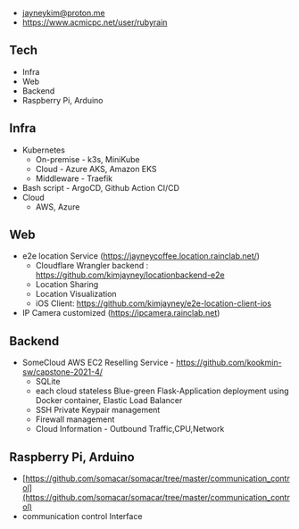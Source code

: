 - jayneykim@proton.me
- https://www.acmicpc.net/user/rubyrain
## Tech
- Infra
- Web
- Backend
- Raspberry Pi, Arduino

## Infra
- Kubernetes
  - On-premise - k3s, MiniKube
  - Cloud - Azure AKS, Amazon EKS
  - Middleware - Traefik
- Bash script - ArgoCD, Github Action CI/CD
- Cloud
  - AWS, Azure

## Web
 
- e2e location Service (https://jayneycoffee.location.rainclab.net/)
  - Cloudflare Wrangler backend : https://github.com/kimjayney/locationbackend-e2e
  - Location Sharing
  - Location Visualization
  - iOS Client: https://github.com/kimjayney/e2e-location-client-ios
- IP Camera customized (https://ipcamera.rainclab.net)
## Backend
- SomeCloud AWS EC2 Reselling Service - https://github.com/kookmin-sw/capstone-2021-4/
  - SQLite
  - each cloud stateless Blue-green Flask-Application deployment using Docker container, Elastic Load Balancer
  - SSH Private Keypair management
  - Firewall management
  - Cloud Information - Outbound Traffic,CPU,Network


## Raspberry Pi, Arduino
- [https://github.com/somacar/somacar/tree/master/communication_control](https://github.com/somacar/somacar/tree/master/communication_control)
- communication control Interface

 
